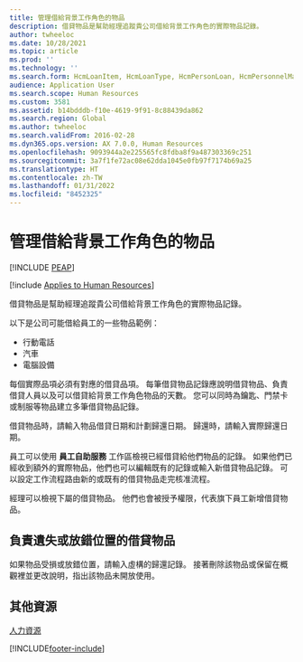 ```yaml
---
title: 管理借給背景工作角色的物品
description: 借貸物品是幫助經理追蹤貴公司借給背景工作角色的實際物品記錄。
author: twheeloc
ms.date: 10/28/2021
ms.topic: article
ms.prod: ''
ms.technology: ''
ms.search.form: HcmLoanItem, HcmLoanType, HcmPersonLoan, HcmPersonnelManagementWorkspace
audience: Application User
ms.search.scope: Human Resources
ms.custom: 3581
ms.assetid: b14bdddb-f10e-4619-9f91-8c88439da862
ms.search.region: Global
ms.author: twheeloc
ms.search.validFrom: 2016-02-28
ms.dyn365.ops.version: AX 7.0.0, Human Resources
ms.openlocfilehash: 9093944a2e225565fc8fdba8f9a487303369c251
ms.sourcegitcommit: 3a7f1fe72ac08e62dda1045e0fb97f7174b69a25
ms.translationtype: HT
ms.contentlocale: zh-TW
ms.lasthandoff: 01/31/2022
ms.locfileid: "8452325"
---
```

# <a name="manage-items-that-are-lent-to-workers"></a>管理借給背景工作角色的物品


[!INCLUDE [PEAP](../includes/peap-1.md)]

[!include [Applies to Human Resources](../includes/applies-to-hr.md)]

借貸物品是幫助經理追蹤貴公司借給背景工作角色的實際物品記錄。 

以下是公司可能借給員工的一些物品範例：

-   行動電話
-   汽車
-   電腦設備

每個實際品項必須有對應的借貸品項。 每筆借貸物品記錄應說明借貸物品、負責借貸人員以及可以借貸給背景工作角色物品的天數。 您可以同時為鑰匙、門禁卡或制服等物品建立多筆借貸物品記錄。 

借貸物品時，請輸入物品借貸日期和計劃歸還日期。 歸還時，請輸入實際歸還日期。

員工可以使用 **員工自助服務** 工作區檢視已經借貸給他們物品的記錄。 如果他們已經收到額外的實際物品，他們也可以編輯既有的記錄或輸入新借貸物品記錄。 可以設定工作流程路由新的或既有的借貸物品走完核准流程。 

經理可以檢視下屬的借貸物品。 他們也會被授予權限，代表旗下員工新增借貸物品。

##  <a name="account-for-lost-or-misplaced-loan-items"></a>負責遺失或放錯位置的借貸物品

如果物品受損或放錯位置，請輸入虛構的歸還記錄。 接著刪除該物品或保留在概觀裡並更改說明，指出該物品未開放使用。


## <a name="additional-resources"></a>其他資源

[人力資源](index.md)





[!INCLUDE[footer-include](../includes/footer-banner.md)]
